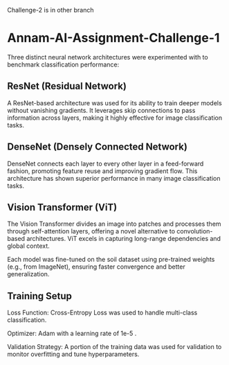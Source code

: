 Challenge-2 is in other branch

# Annam-AI-Assignment-Challenge-1

Three distinct neural network architectures were experimented with to benchmark classification performance:
## ResNet (Residual Network)
 A ResNet-based architecture was used for its ability to train deeper models without vanishing gradients. It leverages skip connections to pass information across layers, making it highly effective for image classification tasks.


## DenseNet (Densely Connected Network)
 DenseNet connects each layer to every other layer in a feed-forward fashion, promoting feature reuse and improving gradient flow. This architecture has shown superior performance in many image classification tasks.


## Vision Transformer (ViT)
 The Vision Transformer divides an image into patches and processes them through self-attention layers, offering a novel alternative to convolution-based architectures. ViT excels in capturing long-range dependencies and global context.


Each model was fine-tuned on the soil dataset using pre-trained weights (e.g., from ImageNet), ensuring faster convergence and better generalization.

## Training Setup
Loss Function: Cross-Entropy Loss was used to handle multi-class classification.

Optimizer: Adam with a learning rate of 1e-5 .

Validation Strategy: A portion of the training data was used for validation to monitor overfitting and tune hyperparameters.


